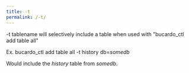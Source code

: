 ```yaml
---
title: -t
permalink: /-t/
---
```


-t tablename will selectively include a table when used with "bucardo_ctl add table all"

Ex. bucardo_ctl add table all -t history db=*somedb*

Would include the *history* table from *somedb*.

